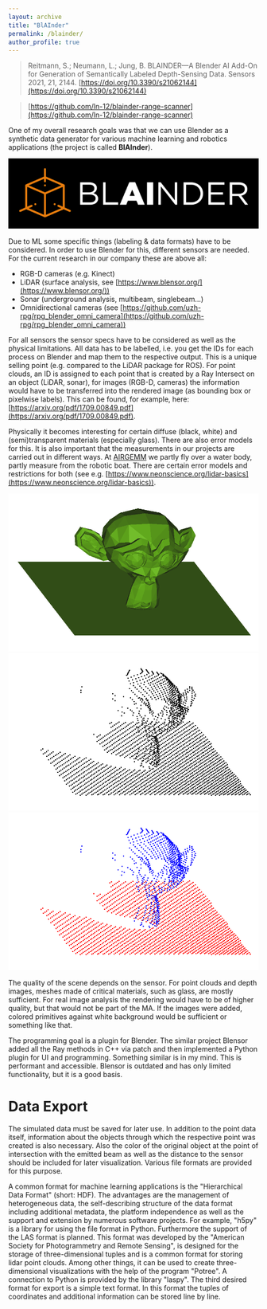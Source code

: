 ```yaml
---
layout: archive
title: "BlAInder"
permalink: /blainder/
author_profile: true
---
```


> Reitmann, S.; Neumann, L.; Jung, B. BLAINDER—A Blender AI Add-On for Generation of Semantically Labeled Depth-Sensing Data. Sensors 2021, 21, 2144. [https://doi.org/10.3390/s21062144](https://doi.org/10.3390/s21062144) 

> [https://github.com/ln-12/blainder-range-scanner](https://github.com/ln-12/blainder-range-scanner)

One of my overall research goals was that we can use Blender as a synthetic data generator for various machine learning and robotics applications (the project is called **BlAInder**). 

![alt text](../images/blainder2.png "BlAInder Logo")

Due to ML some specific things (labeling & data formats) have to be considered. In order to use Blender for this, different sensors are needed. For the current research in our company these are above all:

- RGB-D cameras (e.g. Kinect)
- LiDAR (surface analysis, see [https://www.blensor.org/](https://www.blensor.org/))
- Sonar (underground analysis, multibeam, singlebeam...)
- Omnidirectional cameras (see [https://github.com/uzh-rpg/rpg_blender_omni_camera](https://github.com/uzh-rpg/rpg_blender_omni_camera))

For all sensors the sensor specs have to be considered as well as the physical limitations. All data has to be labelled, i.e. you get the IDs for each process on Blender and map them to the respective output. This is a unique selling point (e.g. compared to the LiDAR package for ROS). For point clouds, an ID is assigned to each point that is created by a Ray Intersect on an object (LiDAR, sonar), for images (RGB-D, cameras) the information would have to be transferred into the rendered image (as bounding box or pixelwise labels). This can be found, for example, here: [https://arxiv.org/pdf/1709.00849.pdf](https://arxiv.org/pdf/1709.00849.pdf).

Physically it becomes interesting for certain diffuse (black, white) and (semi)transparent materials (especially glass). There are also error models for this. It is also important that the measurements in our projects are carried out in different ways. At [AIRGEMM](https://tu-freiberg.de/airgemm) we partly fly over a water body, partly measure from the robotic boat. There are certain error models and restrictions for both (see e.g. [https://www.neonscience.org/lidar-basics](https://www.neonscience.org/lidar-basics)).

![alt text](../images/suz.png "Mesh representation.")
![alt text](../images/suz2.png "LiDAR point cloud.")
![alt text](../images/suz3.png "LiDAR labeled point cloud.")

The quality of the scene depends on the sensor. For point clouds and depth images, meshes made of critical materials, such as glass, are mostly sufficient. For real image analysis the rendering would have to be of higher quality, but that would not be part of the MA. If the images were added, colored primitives against white background would be sufficient or something like that. 

The programming goal is a plugin for Blender. The similar project Blensor added all the Ray methods in C++ via patch and then implemented a Python plugin for UI and programming. Something similar is in my mind. This is performant and accessible. Blensor is outdated and has only limited functionality, but it is a good basis. 

# Data Export

The simulated data must be saved for later use. In addition to the point data itself, information about the objects through which the respective point was created is also necessary. Also the color of the original object at the point of intersection with the emitted beam as well as the distance to the sensor should be included for later visualization. Various file formats are provided for this purpose.

A common format for machine learning applications is the "Hierarchical Data Format" (short: HDF). The advantages are the management of heterogeneous data, the self-describing structure of the data format including additional metadata, the platform independence as well as the support and extension by numerous software projects. For example, "h5py" is a library for using the file format in Python. Furthermore the support of the LAS format is planned. This format was developed by the "American Society for Photogrammetry and Remote Sensing", is designed for the storage of three-dimensional tuples and is a common format for storing lidar point clouds. Among other things, it can be used to create three-dimensional visualizations with the help of the program "Potree". A connection to Python is provided by the library "laspy". The third desired format for export is a simple text format. In this format the tuples of coordinates and additional information can be stored line by line.
